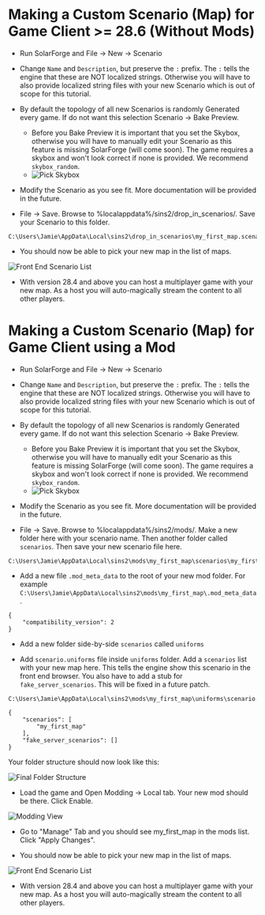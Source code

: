 # Making a Custom Scenario (Map) for Game Client >= 28.6 (Without Mods)

-  Run SolarForge and File -> New -> Scenario

-  Change `Name` and `Description`, but preserve the `:` prefix. The `:` tells the engine that these are NOT localized strings. Otherwise you will have to also provide localized string files with your new Scenario which is out of scope for this tutorial.

-  By default the topology of all new Scenarios is randomly Generated every game. If do not want this selection Scenario -> Bake Preview.
    - Before you Bake Preview it is important that you set the Skybox, otherwise you will have to manually edit your Scenario as this feature is missing SolarForge (will come soon). The game requires a skybox and won't look correct if none is provided. We recommend `skybox_random`.
    - ![Pick Skybox](images/making_a_custom_scenario/pick_skybox.png)

-  Modify the Scenario as you see fit. More documentation will be provided in the future.

-  File -> Save. Browse to %localappdata%/sins2/drop_in_scenarios/. Save your Scenario to this folder.
```
C:\Users\Jamie\AppData\Local\sins2\drop_in_scenarios\my_first_map.scenario
```

-  You should now be able to pick your new map in the list of maps.

![Front End Scenario List](images/making_a_custom_scenario/front_end_scenario_list.png)

- With version 28.4 and above you can host a multiplayer game with your new map. As a host you will auto-magically stream the content to all other players.


# Making a Custom Scenario (Map) for Game Client using a Mod

-  Run SolarForge and File -> New -> Scenario

-  Change `Name` and `Description`, but preserve the `:` prefix. The `:` tells the engine that these are NOT localized strings. Otherwise you will have to also provide localized string files with your new Scenario which is out of scope for this tutorial.

-  By default the topology of all new Scenarios is randomly Generated every game. If do not want this selection Scenario -> Bake Preview.
    - Before you Bake Preview it is important that you set the Skybox, otherwise you will have to manually edit your Scenario as this feature is missing SolarForge (will come soon). The game requires a skybox and won't look correct if none is provided. We recommend `skybox_random`.
    - ![Pick Skybox](images/making_a_custom_scenario/pick_skybox.png)

-  Modify the Scenario as you see fit. More documentation will be provided in the future.

-  File -> Save. Browse to %localappdata%/sins2/mods/. Make a new folder here with your scenario name. Then another folder called `scenarios`. Then save your new scenario file here.
```
C:\Users\Jamie\AppData\Local\sins2\mods\my_first_map\scenarios\my_first_map.scenario
```

-  Add a new file `.mod_meta_data` to the root of your new mod folder. For example `C:\Users\Jamie\AppData\Local\sins2\mods\my_first_map\.mod_meta_data`.
  
```
{
    "compatibility_version": 2
}
```

-  Add a new folder side-by-side `scenarios` called `uniforms`

-  Add `scenario.uniforms` file inside `uniforms` folder. Add a `scenarios` list with your new map here. This tells the engine show this scenario in the front end browser. You also have to add a stub for `fake_server_scenarios`. This will be fixed in a future patch.

```
C:\Users\Jamie\AppData\Local\sins2\mods\my_first_map\uniforms\scenario.uniforms
```
```
{
    "scenarios": [
        "my_first_map"
    ],
    "fake_server_scenarios": []
}
```

Your folder structure should now look like this:

![Final Folder Structure](images/making_a_custom_scenario/folder_structure.png)

- Load the game and Open Modding -> Local tab. Your new mod should be there. Click Enable.

![Modding View](images/making_a_custom_scenario/modding_view.png)

- Go to "Manage" Tab and you should see my_first_map in the mods list. Click "Apply Changes".

-  You should now be able to pick your new map in the list of maps.

![Front End Scenario List](images/making_a_custom_scenario/front_end_scenario_list.png)

- With version 28.4 and above you can host a multiplayer game with your new map. As a host you will auto-magically stream the content to all other players.

